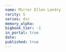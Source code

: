 ```yaml
---
name: Mirror Ellen Landry
rarity: 5
series: dsc
memory_alpha:
bigbook_tier: -1
in_portal: true
date:
published: true
---
```



